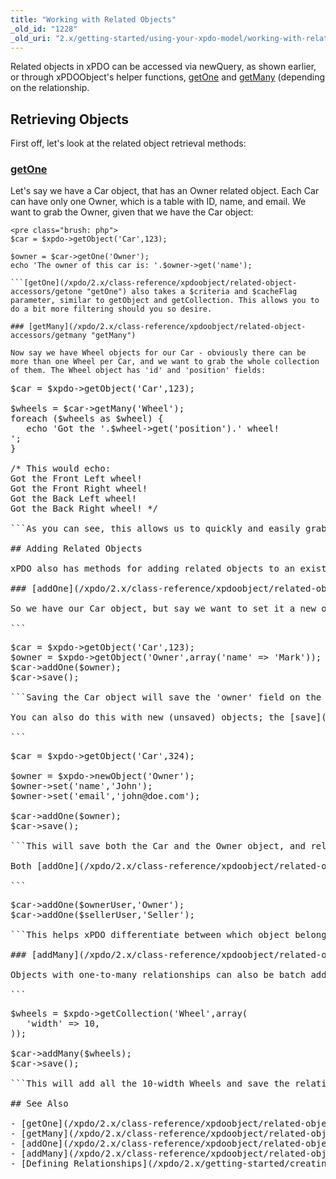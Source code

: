 ```yaml
---
title: "Working with Related Objects"
_old_id: "1228"
_old_uri: "2.x/getting-started/using-your-xpdo-model/working-with-related-objects"
---
```


Related objects in xPDO can be accessed via newQuery, as shown earlier, or through xPDOObject's helper functions, [getOne](/xpdo/2.x/class-reference/xpdoobject/related-object-accessors/getone "getOne") and [getMany](/xpdo/2.x/class-reference/xpdoobject/related-object-accessors/getmany "getMany") (depending on the relationship.

## Retrieving Objects

First off, let's look at the related object retrieval methods:

### [getOne](/xpdo/2.x/class-reference/xpdoobject/related-object-accessors/getone "getOne")

Let's say we have a Car object, that has an Owner related object. Each Car can have only one Owner, which is a table with ID, name, and email. We want to grab the Owner, given that we have the Car object:

```
<pre class="brush: php">
$car = $xpdo->getObject('Car',123);

$owner = $car->getOne('Owner');
echo 'The owner of this car is: '.$owner->get('name');

```[getOne](/xpdo/2.x/class-reference/xpdoobject/related-object-accessors/getone "getOne") also takes a $criteria and $cacheFlag parameter, similar to getObject and getCollection. This allows you to do a bit more filtering should you so desire.

### [getMany](/xpdo/2.x/class-reference/xpdoobject/related-object-accessors/getmany "getMany")

Now say we have Wheel objects for our Car - obviously there can be more than one Wheel per Car, and we want to grab the whole collection of them. The Wheel object has 'id' and 'position' fields:

```
<pre class="brush: php">
$car = $xpdo->getObject('Car',123);

$wheels = $car->getMany('Wheel');
foreach ($wheels as $wheel) {
   echo 'Got the '.$wheel->get('position').' wheel!<br />';
}

/* This would echo:
Got the Front Left wheel!
Got the Front Right wheel!
Got the Back Left wheel!
Got the Back Right wheel! */

```As you can see, this allows us to quickly and easily grab related objects with ease.

## Adding Related Objects

xPDO also has methods for adding related objects to an existing Object, to make saving easier:

### [addOne](/xpdo/2.x/class-reference/xpdoobject/related-object-accessors/addone "addOne")

So we have our Car object, but say we want to set it a new owner that we've just created. We can use [addOne](/xpdo/2.x/class-reference/xpdoobject/related-object-accessors/addone "addOne") to easily add it in:

```
<pre class="brush: php">
$car = $xpdo->getObject('Car',123);
$owner = $xpdo->getObject('Owner',array('name' => 'Mark'));
$car->addOne($owner);
$car->save(); 

```Saving the Car object will save the 'owner' field on the Car row to the Owner's ID, via the relationship definition.

You can also do this with new (unsaved) objects; the [save](/xpdo/2.x/class-reference/xpdoobject/persistence-methods/save "save") function will cascade and save both objects. Let's say we have a Car object, but we're adding an entirely new Owner:

```
<pre class="brush: php">
$car = $xpdo->getObject('Car',324);

$owner = $xpdo->newObject('Owner');
$owner->set('name','John');
$owner->set('email','john@doe.com');

$car->addOne($owner);
$car->save();

```This will save both the Car and the Owner object, and relate them together.

Both [addOne](/xpdo/2.x/class-reference/xpdoobject/related-object-accessors/addone "addOne") and [addMany](/xpdo/2.x/class-reference/xpdoobject/related-object-accessors/addmany "addMany") take a 2nd parameter, called 'alias'. This should be used when an object has more than one relationship with a single class. For example, adding an Owner and Seller relationships, which are both User objects:

```
<pre class="brush: php">
$car->addOne($ownerUser,'Owner');
$car->addOne($sellerUser,'Seller');

```This helps xPDO differentiate between which object belongs to which relationship.

### [addMany](/xpdo/2.x/class-reference/xpdoobject/related-object-accessors/addmany "addMany")

Objects with one-to-many relationships can also be batch added via the [addMany](/xpdo/2.x/class-reference/xpdoobject/related-object-accessors/addmany "addMany") method. Let's say we want to add all the Wheel objects with width of 10 to our Car:

```
<pre class="brush: php">
$wheels = $xpdo->getCollection('Wheel',array(
   'width' => 10,
));

$car->addMany($wheels);
$car->save();

```This will add all the 10-width Wheels and save the relationships.

## See Also

- [getOne](/xpdo/2.x/class-reference/xpdoobject/related-object-accessors/getone "getOne")
- [getMany](/xpdo/2.x/class-reference/xpdoobject/related-object-accessors/getmany "getMany")
- [addOne](/xpdo/2.x/class-reference/xpdoobject/related-object-accessors/addone "addOne")
- [addMany](/xpdo/2.x/class-reference/xpdoobject/related-object-accessors/addmany "addMany")
- [Defining Relationships](/xpdo/2.x/getting-started/creating-a-model-with-xpdo/defining-a-schema/defining-relationships "Defining Relationships")